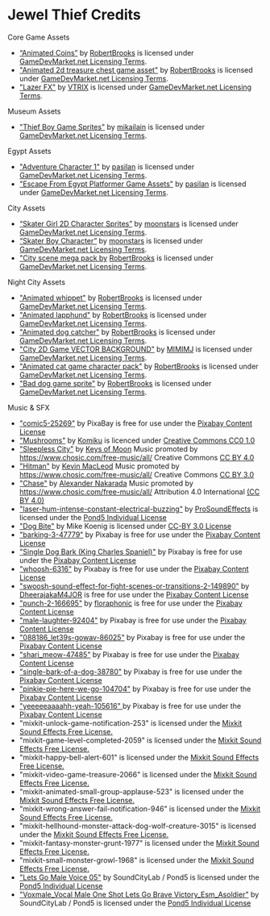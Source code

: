 # Jewel Thief Credits

Core Game Assets
* [“Animated Coins”](https://www.gamedevmarket.net/asset/animated-coins) by [RobertBrooks](https://www.gamedevmarket.net/member/robertbrooks) is licensed under [GameDevMarket.net Licensing Terms](https://www.gamedevmarket.net/terms-conditions#marketplace-terms).
* ["Animated 2d treasure chest game asset"](https://www.gamedevmarket.net/asset/animated-2d-treasure-chest-game-asset) by [RobertBrooks](https://www.gamedevmarket.net/member/robertbrooks) is licensed under [GameDevMarket.net Licensing Terms](https://www.gamedevmarket.net/terms-conditions#marketplace-terms).
* ["Lazer FX"](https://www.gamedevmarket.net/asset/lazer-fx-2436) by [VTRIX](https://www.gamedevmarket.net/member/VTRIX) is licensed under [GameDevMarket.net Licensing Terms](https://www.gamedevmarket.net/terms-conditions#marketplace-terms).

Museum Assets
* ["Thief Boy Game Sprites"](https://www.gamedevmarket.net/asset/thief-boy-game-sprites-4360) by [mikailain](https://www.gamedevmarket.net/member/mikailain) is licensed under [GameDevMarket.net Licensing Terms](https://www.gamedevmarket.net/terms-conditions#marketplace-terms).

Egypt Assets
* ["Adventure Character 1"](https://www.gamedevmarket.net/asset/adventurer-character-spritesheet-3567) by [pasilan](https://www.gamedevmarket.net/member/pasilan) is licensed under [GameDevMarket.net Licensing Terms](https://www.gamedevmarket.net/terms-conditions#marketplace-terms).
* ["Escape From Egypt Platformer Game Assets"](https://www.gamedevmarket.net/asset/escape-from-egypt-platformer-game-assets) by [pasilan](https://www.gamedevmarket.net/member/pasilan) is licensed under [GameDevMarket.net Licensing Terms](https://www.gamedevmarket.net/terms-conditions#marketplace-terms).

City Assets
* [“Skater Girl 2D Character Sprites”](https://www.gamedevmarket.net/asset/skater-girl-2d-character-sprites) by [moonstars](https://www.gamedevmarket.net/member/moonstars) is licensed under [GameDevMarket.net Licensing Terms](https://www.gamedevmarket.net/terms-conditions#marketplace-terms).
* [“Skater Boy Character”](https://www.gamedevmarket.net/asset/skater-boy-character) by [moonstars](https://www.gamedevmarket.net/member/moonstars) is licensed under [GameDevMarket.net Licensing Terms](https://www.gamedevmarket.net/terms-conditions#marketplace-terms).
* ["City scene mega pack by](https://www.gamedevmarket.net/asset/city-scene-mega-pack") [RobertBrooks](https://www.gamedevmarket.net/member/robertbrooks) is licensed under [GameDevMarket.net Licensing Terms](https://www.gamedevmarket.net/terms-conditions#marketplace-terms).

Night City Assets
* ["Animated whippet"](https://www.gamedevmarket.net/asset/animated-whippet) by [RobertBrooks](https://www.gamedevmarket.net/member/robertbrooks) is licensed under [GameDevMarket.net Licensing Terms](https://www.gamedevmarket.net/terms-conditions#marketplace-terms).
* ["Animated lapphund"](https://www.gamedevmarket.net/asset/animated-lapphund) by [RobertBrooks](https://www.gamedevmarket.net/member/robertbrooks) is licensed under [GameDevMarket.net Licensing Terms](https://www.gamedevmarket.net/terms-conditions#marketplace-terms).
* ["Animated dog catcher"](https://www.gamedevmarket.net/asset/animated-dog-catcher) by [RobertBrooks](https://www.gamedevmarket.net/member/robertbrooks) is licensed under [GameDevMarket.net Licensing Terms](https://www.gamedevmarket.net/terms-conditions#marketplace-terms).
* ["City 2D Game VECTOR BACKGROUND"](https://www.gamedevmarket.net/asset/city-2d-game-vector-background) by [MIMIMJ](https://www.gamedevmarket.net/member/MIMIMJ) is licensed under [GameDevMarket.net Licensing Terms](https://www.gamedevmarket.net/terms-conditions#marketplace-terms).
* ["Animated cat game character pack"](https://www.gamedevmarket.net/asset/animated-cat-game-character-pack) by [RobertBrooks](https://www.gamedevmarket.net/member/robertbrooks) is licensed under [GameDevMarket.net Licensing Terms](https://www.gamedevmarket.net/terms-conditions#marketplace-terms).
* ["Bad dog game sprite"](https://www.gamedevmarket.net/asset/bad-dog-game-sprite) by [RobertBrooks](https://www.gamedevmarket.net/member/robertbrooks) is licensed under [GameDevMarket.net Licensing Terms](https://www.gamedevmarket.net/terms-conditions#marketplace-terms).

Music & SFX
* ["comic5-25269"](https://pixabay.com/sound-effects/comic5-25269/) by PixaBay is free for use under the [Pixabay Content License](https://pixabay.com/service/license-summary/)
* ["Mushrooms"](https://www.chosic.com/download-audio/24520/) by [Komiku](Komiku) is licenced under [Creative Commons CC0 1.0](https://creativecommons.org/publicdomain/zero/1.0/)
* ["Sleepless City"](https://www.chosic.com/download-audio/32075/) by [Keys of Moon](https://soundcloud.com/keysofmoon) Music promoted by https://www.chosic.com/free-music/all/ Creative Commons [CC BY 4.0](https://creativecommons.org/licenses/by/4.0/)
* ["Hitman"](https://www.chosic.com/free-music/all/?keyword=hitman#:~:text=Preview%20all-,Hitman,-Kevin%20MacLeod) by [Kevin MacLeod](https://incompetech.com/) Music promoted by https://www.chosic.com/free-music/all/ Creative Commons [CC BY 3.0](https://creativecommons.org/licenses/by/3.0/)
* ["Chase"](https://www.chosic.com/download-audio/26013/) by [Alexander Nakarada](https://creatorchords.com) Music promoted by https://www.chosic.com/free-music/all/ Attribution 4.0 International [(CC BY 4.0)](https://creativecommons.org/licenses/by/4.0/)
* ["laser-hum-intense-constant-electrical-buzzing"](https://www.pond5.com/sound-effects/item/103007201-laser-hum-intense-constant-electrical-buzzing-laser-stream) by [ProSoundEffects](https://www.pond5.com/artist/prosoundeffects) is licensed under the [Pond5 Individual License](https://www.pond5.com/our-licenses)
* ["Dog Bite"](https://soundbible.com/1529-Dog-Bite.html) by Mike Koenig is licensed under [CC-BY 3.0 License](https://creativecommons.org/licenses/by/3.0/)
* ["barking-3-47779"](https://pixabay.com/sound-effects/barking-3-47779/) by Pixabay is free for use under the [Pixabay Content License](https://pixabay.com/service/license-summary/)
* ["Single Dog Bark (King Charles Spaniel)"](https://pixabay.com/sound-effects/single-dog-bark-king-charles-spaniel-41366/) by Pixabay is free for use under the [Pixabay Content License](https://pixabay.com/service/license-summary/)
* ["whoosh-6316"](https://pixabay.com/sound-effects/whoosh-6316/) by Pixabay is free for use under the [Pixabay Content License](https://pixabay.com/service/license-summary/)
* ["swoosh-sound-effect-for-fight-scenes-or-transitions-2-149890"](https://pixabay.com/sound-effects/swoosh-sound-effect-for-fight-scenes-or-transitions-2-149890/) by [DheerajakaM4JOR](https://pixabay.com/users/dheerajakam4jor-36410348/) is free for use under the [Pixabay Content License](https://pixabay.com/service/license-summary/)
* ["punch-2-166695"](https://pixabay.com/sound-effects/punch-2-166695/) by [floraphonic](https://pixabay.com/users/floraphonic-38928062/) is free for use under the [Pixabay Content License](https://pixabay.com/service/license-summary/)
* ["male-laughter-92404"](https://pixabay.com/sound-effects/male-laughter-92404/) by Pixabay is free for use under the [Pixabay Content License](https://pixabay.com/service/license-summary/)
* ["088186_let39s-gowav-86025"](https://pixabay.com/sound-effects/088186-let39s-gowav-86025/) by Pixabay is free for use under the [Pixabay Content License](https://pixabay.com/service/license-summary/)
* ["shari_meow-47485"](https://pixabay.com/sound-effects/single-bark-of-a-dog-38780/) by Pixabay is free for use under the [Pixabay Content License](https://pixabay.com/service/license-summary/)
* ["single-bark-of-a-dog-38780"](https://pixabay.com/sound-effects/single-bark-of-a-dog-38780/) by Pixabay is free for use under the [Pixabay Content License](https://pixabay.com/service/license-summary/)
* ["pinkie-pie-here-we-go-104704"](https://pixabay.com/sound-effects/pinkie-pie-here-we-go-104704/) by Pixabay is free for use under the [Pixabay Content License](https://pixabay.com/service/license-summary/)
* ["yeeeeeaaaahh-yeah-105616" ](https://pixabay.com/sound-effects/yeeeeeaaaahh-yeah-105616/)by Pixabay is free for use under the [Pixabay Content License](https://pixabay.com/service/license-summary/)
* "mixkit-unlock-game-notification-253" is licensed under the [Mixkit Sound Effects Free License.](https://mixkit.co/license/#sfxFree)
* "mixkit-game-level-completed-2059" is licensed under the [Mixkit Sound Effects Free License.](https://mixkit.co/license/#sfxFree)
* "mixkit-happy-bell-alert-601" is licensed under the [Mixkit Sound Effects Free License.](https://mixkit.co/license/#sfxFree)
* "mixkit-video-game-treasure-2066" is licensed under the [Mixkit Sound Effects Free License.](https://mixkit.co/license/#sfxFree)
* "mixkit-animated-small-group-applause-523" is licensed under the [Mixkit Sound Effects Free License.](https://mixkit.co/license/#sfxFree)
* "mixkit-wrong-answer-fail-notification-946" is licensed under the [Mixkit Sound Effects Free License.](https://mixkit.co/license/#sfxFree)
* "mixkit-hellhound-monster-attack-dog-wolf-creature-3015" is licensed under the [Mixkit Sound Effects Free License.](https://mixkit.co/license/#sfxFree)
* "mixkit-fantasy-monster-grunt-1977" is licensed under the [Mixkit Sound Effects Free License.](https://mixkit.co/license/#sfxFree)
* "mixkit-small-monster-growl-1968" is licensed under the [Mixkit Sound Effects Free License.](https://mixkit.co/license/#sfxFree)
* ["Lets Go Male Voice 05"](https://www.pond5.com/sound-effects/item/137141086-lets-go-male-voice-05) by SoundCityLab / Pond5 is licensed under the [Pond5 Individual License](https://www.pond5.com/our-licenses)
* ["Voxmale_Vocal Male One Shot Lets Go Brave Victory_Esm_Asoldier"](https://www.pond5.com/sound-effects/item/197826011-voxmale_vocal-male-one-shot-lets-go-brave-victory_esm_asoldi) by SoundCityLab / Pond5 is licensed under the [Pond5 Individual License](https://www.pond5.com/our-licenses)
